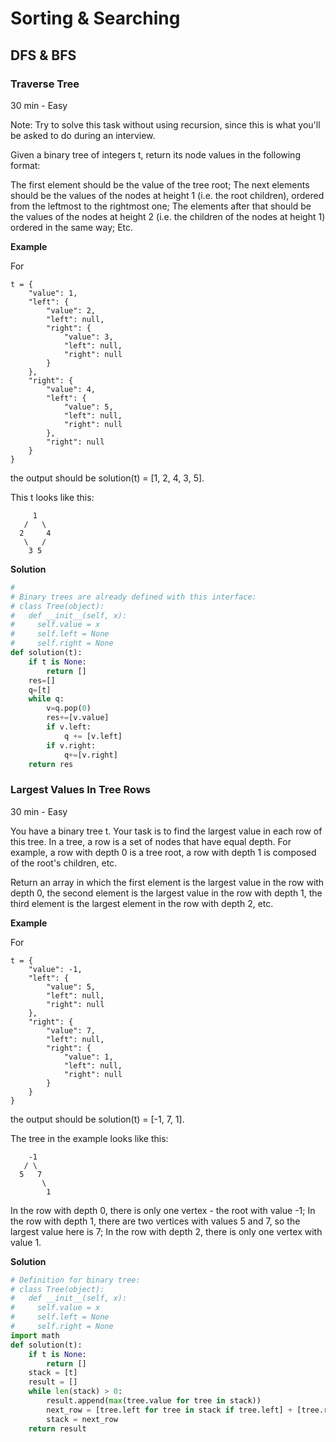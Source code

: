 # Sorting & Searching

## DFS & BFS

### Traverse Tree

30 min - Easy

Note: Try to solve this task without using recursion, since this is what you'll be asked to do during an interview.

Given a binary tree of integers t, return its node values in the following format:

The first element should be the value of the tree root;
The next elements should be the values of the nodes at height 1 (i.e. the root children), ordered from the leftmost to the rightmost one;
The elements after that should be the values of the nodes at height 2 (i.e. the children of the nodes at height 1) ordered in the same way;
Etc.

**Example**

For
```
t = {
    "value": 1,
    "left": {
        "value": 2,
        "left": null,
        "right": {
            "value": 3,
            "left": null,
            "right": null
        }
    },
    "right": {
        "value": 4,
        "left": {
            "value": 5,
            "left": null,
            "right": null
        },
        "right": null
    }
}
```
the output should be
solution(t) = [1, 2, 4, 3, 5].

This t looks like this:
```
     1
   /   \
  2     4
   \   /
    3 5
```

**Solution**

``` py
#
# Binary trees are already defined with this interface:
# class Tree(object):
#   def __init__(self, x):
#     self.value = x
#     self.left = None
#     self.right = None
def solution(t):
    if t is None:
        return []
    res=[]
    q=[t]
    while q:
        v=q.pop(0)
        res+=[v.value]
        if v.left:
            q += [v.left]
        if v.right:
            q+=[v.right]
    return res

```
### Largest Values In Tree Rows

30 min - Easy

You have a binary tree t. Your task is to find the largest value in each row of this tree. In a tree, a row is a set of nodes that have equal depth. For example, a row with depth 0 is a tree root, a row with depth 1 is composed of the root's children, etc.

Return an array in which the first element is the largest value in the row with depth 0, the second element is the largest value in the row with depth 1, the third element is the largest element in the row with depth 2, etc.

**Example**

For
```
t = {
    "value": -1,
    "left": {
        "value": 5,
        "left": null,
        "right": null
    },
    "right": {
        "value": 7,
        "left": null,
        "right": {
            "value": 1,
            "left": null,
            "right": null
        }
    }
}
```
the output should be solution(t) = [-1, 7, 1].

The tree in the example looks like this:
```
    -1
   / \
  5   7
       \
        1
```
In the row with depth 0, there is only one vertex - the root with value -1;
In the row with depth 1, there are two vertices with values 5 and 7, so the largest value here is 7;
In the row with depth 2, there is only one vertex with value 1.

**Solution**
``` py
# Definition for binary tree:
# class Tree(object):
#   def __init__(self, x):
#     self.value = x
#     self.left = None
#     self.right = None
import math
def solution(t):
    if t is None:
        return []
    stack = [t]
    result = []
    while len(stack) > 0:
        result.append(max(tree.value for tree in stack))
        next_row = [tree.left for tree in stack if tree.left] + [tree.right for tree in stack if tree.right]
        stack = next_row
    return result
```